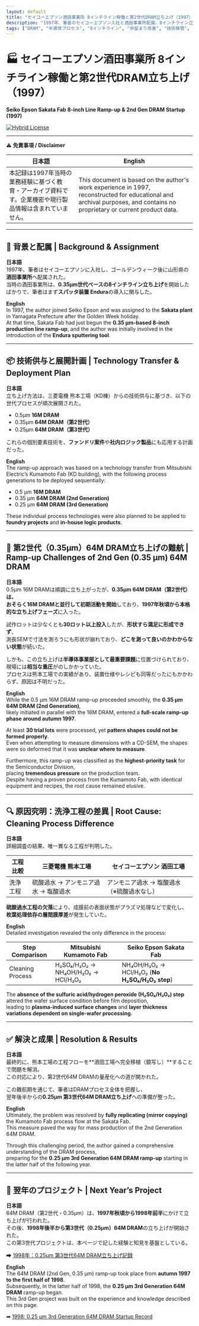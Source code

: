 ```yaml
---
layout: default
title: "セイコーエプソン酒田事業所 8インチライン稼働と第2世代DRAM立ち上げ（1997）"
description: "1997年、筆者のセイコーエプソン入社と酒田事業所配属。8インチライン立ち上げ、第2世代（0.35μm）64M DRAM量産化に向けた技術課題と突破の記録。"
tags: ["DRAM", "半導体プロセス", "8インチライン", "歩留まり改善", "技術移管", "0.35μm"]
---
```


# 🏭 セイコーエプソン酒田事業所 8インチライン稼働と第2世代DRAM立ち上げ（1997）  
**Seiko Epson Sakata Fab 8-inch Line Ramp-up & 2nd Gen DRAM Startup (1997)**  

[![Hybrid License](https://img.shields.io/badge/license-Hybrid-blueviolet)](https://samizo-aitl.github.io/Edusemi-Plus/archive/#license)

---

⚠️ **免責事項 / Disclaimer**  

| 日本語 | English |
|--------|---------|
| 本記録は1997年当時の業務経験に基づく教育・アーカイブ資料です。企業機密や現行製品情報は含まれていません。 | This document is based on the author's work experience in 1997, reconstructed for educational and archival purposes, and contains no proprietary or current product data. |

---

## 🧭 背景と配属 | Background & Assignment

**日本語**  
1997年、筆者はセイコーエプソンに入社し、ゴールデンウィーク後に山形県の**酒田事業所**へ配属された。  
当時の酒田事業所は、**0.35μm世代ベースの8インチライン立ち上げ**を開始したばかりで、筆者はまず**スパッタ装置 Endura**の導入に関与した。

**English**  
In 1997, the author joined Seiko Epson and was assigned to the **Sakata plant** in Yamagata Prefecture after the Golden Week holiday.  
At that time, Sakata Fab had just begun the **0.35 μm-based 8-inch production line ramp-up**, and the author was initially involved in the introduction of the **Endura sputtering tool**.

---

## 📦 技術供与と展開計画 | Technology Transfer & Deployment Plan

**日本語**  
立ち上げ方法は、三菱電機 熊本工場（KD棟）からの技術供与に基づき、以下の世代プロセスが順次展開された。

- 0.5μm **16M DRAM**
- 0.35μm **64M DRAM（第2世代）**
- 0.25μm **64M DRAM（第3世代）**

これらの個別要素技術を、**ファンドリ案件**や**社内ロジック製品**にも応用する計画だった。

**English**  
The ramp-up approach was based on a technology transfer from Mitsubishi Electric’s Kumamoto Fab (KD building), with the following process generations to be deployed sequentially:

- 0.5 μm **16M DRAM**
- 0.35 μm **64M DRAM (2nd Generation)**
- 0.25 μm **64M DRAM (3rd Generation)**

These individual process technologies were also planned to be applied to **foundry projects** and **in-house logic products**.

---

## 🚀 第2世代（0.35μm）64M DRAM立ち上げの難航 | Ramp-up Challenges of 2nd Gen (0.35 μm) 64M DRAM

**日本語**  
0.5μm 16M DRAMは順調に立ち上がったが、**0.35μm 64M DRAM（第2世代）**は、  
おそらく16M DRAMと**並行して初期活動を開始**しており、**1997年秋頃から本格的な立ち上げフェーズ**に入った。  

試作ロットは少なくとも**30ロット以上投入**したが、**形状すら満足に形成できず**、  
測長SEMで寸法を測ろうにも形状が崩れており、**どこを測って良いのかわからない状態**が続いた。  

しかも、この立ち上げは**半導体事業部として最重要課題**に位置づけられており、  
現場には**相当な重圧**がのしかかっていた。  
プロセスは熊本工場での実績があり、装置仕様やレシピも同等だったにもかかわらず、原因は不明だった。

**English**  
While the 0.5 μm 16M DRAM ramp-up proceeded smoothly, the **0.35 μm 64M DRAM (2nd Generation)**,  
likely initiated in parallel with the 16M DRAM, entered a **full-scale ramp-up phase around autumn 1997**.  

At least **30 trial lots** were processed, yet **pattern shapes could not be formed properly**.  
Even when attempting to measure dimensions with a CD-SEM, the shapes were so deformed that it was **unclear where to measure**.  

Furthermore, this ramp-up was classified as the **highest-priority task** for the Semiconductor Division,  
placing **tremendous pressure** on the production team.  
Despite having a proven process from the Kumamoto Fab, with identical equipment and recipes, the root cause remained elusive.

---

## 🔍 原因究明：洗浄工程の差異 | Root Cause: Cleaning Process Difference

**日本語**  
詳細調査の結果、唯一異なる工程が判明した。

| 工程比較 | 三菱電機 熊本工場 | セイコーエプソン 酒田工場 |
|----------|------------------|---------------------------|
| 洗浄工程 | 硫酸過水 → アンモニア過水 → 塩酸過水 | アンモニア過水 → 塩酸過水（※硫酸過水なし） |

**硫酸過水工程の欠落**により、成膜前の表面状態がプラズマ処理などで変化し、  
**枚葉処理依存の層間膜厚差**が発生していた。

**English**  
Detailed investigation revealed the only difference in the process:

| Step Comparison | Mitsubishi Kumamoto Fab | Seiko Epson Sakata Fab |
|-----------------|-------------------------|------------------------|
| Cleaning Process | H₂SO₄/H₂O₂ → NH₄OH/H₂O₂ → HCl/H₂O₂ | NH₄OH/H₂O₂ → HCl/H₂O₂ (**No H₂SO₄/H₂O₂ step**) |

The **absence of the sulfuric acid/hydrogen peroxide (H₂SO₄/H₂O₂) step** altered the wafer surface condition before film deposition,  
leading to **plasma-induced surface changes** and **layer thickness variations dependent on single-wafer processing**.

---

## ✅ 解決と成果 | Resolution & Results

**日本語**  
最終的に、熊本工場の工程フローを**酒田工場へ完全移植（鏡写し）**することで問題を解消。  
この対応により、第2世代64M DRAMの量産化への道が開かれた。  

この難航期を通じて、筆者はDRAMプロセス全体を把握し、  
翌年後半からの**0.25μm 第3世代64M DRAM立ち上げ**への準備が整った。

**English**  
Ultimately, the problem was resolved by **fully replicating (mirror copying)** the Kumamoto Fab process flow at the Sakata Fab.  
This measure paved the way for mass production of the 2nd Generation 64M DRAM.  

Through this challenging period, the author gained a comprehensive understanding of the DRAM process,  
preparing for the **0.25 μm 3rd Generation 64M DRAM ramp-up** starting in the latter half of the following year.

---

## 📅 翌年のプロジェクト | Next Year’s Project

**日本語**  
64M DRAM（第2世代・0.35μm）は、**1997年秋頃から1998年前半**にかけて立ち上げが行われた。  
その後、**1998年後半から第3世代（0.25μm）64M DRAM**の立ち上げが開始された。  
この第3世代プロジェクトは、本ページで記した経験と知見を基盤としている。

➡ [1998年：0.25μm 第3世代64M DRAM立ち上げ記録](archive/in1998/DRAM_Startup_64M_1998.md)

**English**  
The 64M DRAM (2nd Gen, 0.35 μm) ramp-up took place from **autumn 1997 to the first half of 1998**.  
Subsequently, in the latter half of 1998, the **0.25 μm 3rd Generation 64M DRAM** ramp-up began.  
This 3rd Gen project was built on the experience and knowledge described on this page.

➡ [1998: 0.25 μm 3rd Generation 64M DRAM Startup Record](archive/in1998/DRAM_Startup_64M_1998.md)
